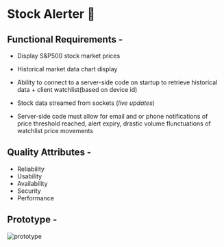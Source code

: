 # Stock Alerter 🔔

## Functional Requirements - 

* Display S&P500 stock market prices

* Historical market data chart display 

* Ability to connect to a server-side code on startup 
to retrieve historical data + client watchlist(based on device id)

* Stock data streamed from sockets (_live updates_)

* Server-side code must allow for email and or phone notifications 
of price threshold reached, alert expiry, drastic volume flunctuations of watchlist price movements

## Quality Attributes - 

* Reliability
* Usability 
* Availability
* Security
* Performance

## Prototype - 
![prototype](https://user-images.githubusercontent.com/92228287/165878259-c631dac3-9d8b-4490-97b9-5ac6d3eb489c.png)
